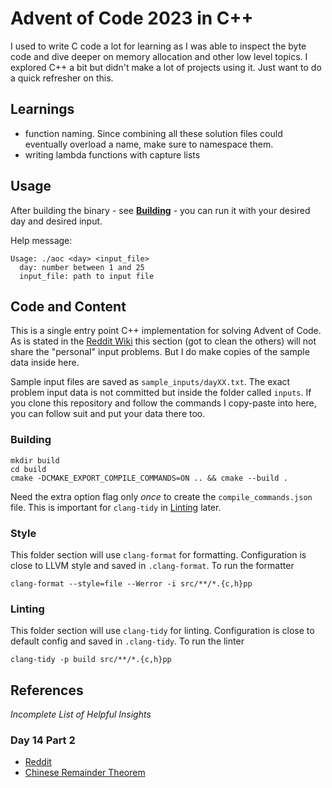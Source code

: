 # Advent of Code 2023 in C++

I used to write C code a lot for learning as I was able to inspect the byte code and dive deeper on memory allocation and other low level topics. I explored C++ a bit but didn't make a lot of projects using it. Just want to do a quick refresher on this.

## Learnings

- function naming. Since combining all these solution files could eventually overload a name, make sure to namespace them.
- writing lambda functions with capture lists

## Usage

After building the binary - see [**Building**](#building) - you can run it with your desired day and desired input.

Help message:

```plaintext
Usage: ./aoc <day> <input_file>
  day: number between 1 and 25
  input_file: path to input file
```

## Code and Content

This is a single entry point C++ implementation for solving Advent of Code. As is stated in the [Reddit Wiki](https://www.reddit.com/r/adventofcode/wiki/faqs/copyright/inputs/) this section (got to clean the others) will not share the "personal" input problems. But I do make copies of the sample data inside here.

Sample input files are saved as `sample_inputs/dayXX.txt`.
The exact problem input data is not committed but inside the folder called `inputs`. If you clone this repository and follow the commands I copy-paste into here, you can follow suit and put your data there too.

### Building

```shell
mkdir build
cd build
cmake -DCMAKE_EXPORT_COMPILE_COMMANDS=ON .. && cmake --build .
```

Need the extra option flag only *once* to create the `compile_commands.json` file. This is important for `clang-tidy` in [Linting](#linting) later.

### Style

This folder section will use `clang-format` for formatting. Configuration is close to LLVM style and saved in `.clang-format`. To run the formatter

```shell
clang-format --style=file --Werror -i src/**/*.{c,h}pp
```

### Linting

This folder section will use `clang-tidy` for linting. Configuration is close to default config and saved in `.clang-tidy`. To run the linter

```shell
clang-tidy -p build src/**/*.{c,h}pp
```

## References

*Incomplete List of Helpful Insights*

### Day 14 Part 2

- [Reddit](https://www.reddit.com/r/adventofcode/comments/1he0asr/comment/m1zzfsh)
- [Chinese Remainder Theorem](https://en.wikipedia.org/wiki/Chinese_remainder_theorem)
